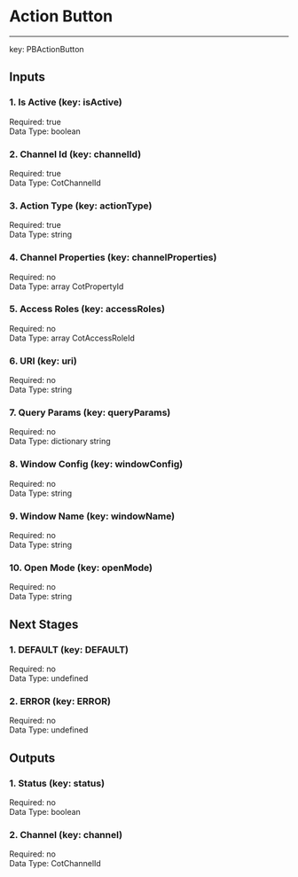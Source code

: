 # Action Button  
****  
key: PBActionButton  
## Inputs  
### 1. Is Active (key: isActive)  
  
Required: true  
Data Type: boolean   
### 2. Channel Id (key: channelId)  
  
Required: true  
Data Type: CotChannelId   
### 3. Action Type (key: actionType)  
  
Required: true  
Data Type: string   
### 4. Channel Properties (key: channelProperties)  
  
Required: no  
Data Type: array CotPropertyId  
### 5. Access Roles (key: accessRoles)  
  
Required: no  
Data Type: array CotAccessRoleId  
### 6. URI (key: uri)  
  
Required: no  
Data Type: string   
### 7. Query Params (key: queryParams)  
  
Required: no  
Data Type: dictionary string  
### 8. Window Config (key: windowConfig)  
  
Required: no  
Data Type: string   
### 9. Window Name (key: windowName)  
  
Required: no  
Data Type: string   
### 10. Open Mode (key: openMode)  
  
Required: no  
Data Type: string   
## Next Stages  
### 1. DEFAULT (key: DEFAULT)  
  
Required: no  
Data Type: undefined   
### 2. ERROR (key: ERROR)  
  
Required: no  
Data Type: undefined   
## Outputs  
### 1. Status (key: status)  
  
Required: no  
Data Type: boolean   
### 2. Channel (key: channel)  
  
Required: no  
Data Type: CotChannelId 